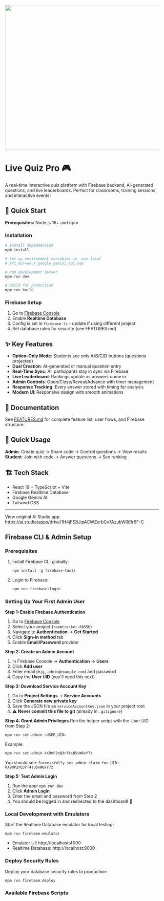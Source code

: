 <div align="center">
<img width="1200" height="475" alt="GHBanner" src="https://github.com/user-attachments/assets/0aa67016-6eaf-458a-adb2-6e31a0763ed6" />
</div>

# Live Quiz Pro 🎮

A real-time interactive quiz platform with Firebase backend, AI-generated questions, and live leaderboards. Perfect for classrooms, training sessions, and interactive events!

## 🚀 Quick Start

**Prerequisites:** Node.js 16+ and npm

### Installation

```powershell
# Install dependencies
npm install

# Set up environment variables in .env.local
# API_KEY=your_google_gemini_api_key

# Run development server
npm run dev

# Build for production
npm run build
```

### Firebase Setup

1. Go to [Firebase Console](https://console.firebase.google.com/)
2. Enable **Realtime Database** 
3. Config is set in `firebase.ts` - update if using different project
4. Set database rules for security (see FEATURES.md)

## ✨ Key Features

- **Option-Only Mode**: Students see only A/B/C/D buttons (questions projected)
- **Dual Creation**: AI-generated or manual question entry
- **Real-Time Sync**: All participants stay in sync via Firebase
- **Live Leaderboard**: Rankings update as answers come in
- **Admin Controls**: Open/Close/Reveal/Advance with timer management
- **Response Tracking**: Every answer stored with timing for analysis
- **Modern UI**: Responsive design with smooth animations

## 📖 Documentation

See [FEATURES.md](./FEATURES.md) for complete feature list, user flows, and Firebase structure.

## 🎯 Quick Usage

**Admin**: Create quiz → Share code → Control questions → View results  
**Student**: Join with code → Answer questions → See ranking

## 🏗️ Tech Stack

- React 19 + TypeScript + Vite
- Firebase Realtime Database
- Google Gemini AI
- Tailwind CSS

---

View original AI Studio app: https://ai.studio/apps/drive/1H4jFSBJipACWZerbGv7AzubW0iRr6F-C

## Firebase CLI & Admin Setup

### Prerequisites
1. Install Firebase CLI globally:
   ```powershell
   npm install -g firebase-tools
   ```

2. Login to Firebase:
   ```powershell
   npm run firebase:login
   ```

### Setting Up Your First Admin User

**Step 1: Enable Firebase Authentication**
1. Go to [Firebase Console](https://console.firebase.google.com/)
2. Select your project (`roomtracker-8855b`)
3. Navigate to **Authentication** → **Get Started**
4. Click **Sign-in method** tab
5. Enable **Email/Password** provider

**Step 2: Create an Admin Account**
1. In Firebase Console → **Authentication** → **Users**
2. Click **Add user**
3. Enter email (e.g., `admin@example.com`) and password
4. Copy the **User UID** (you'll need this next)

**Step 3: Download Service Account Key**
1. Go to **Project Settings** → **Service Accounts**
2. Click **Generate new private key**
3. Save the JSON file as `serviceAccountKey.json` in your project root
4. ⚠️ **Never commit this file to git** (already in `.gitignore`)

**Step 4: Grant Admin Privileges**
Run the helper script with the User UID from Step 2:
```powershell
npm run set-admin <USER_UID>
```

Example:
```powershell
npm run set-admin kX9mP2nQ3rT4sU5vW6xY7z
```

You should see: `Successfully set admin claim for UID: kX9mP2nQ3rT4sU5vW6xY7z`

**Step 5: Test Admin Login**
1. Run the app: `npm run dev`
2. Click **Admin Login**
3. Enter the email and password from Step 2
4. You should be logged in and redirected to the dashboard! 🎉

### Local Development with Emulators

Start the Realtime Database emulator for local testing:
```powershell
npm run firebase:emulator
```
- Emulator UI: http://localhost:4000
- Realtime Database: http://localhost:9000

### Deploy Security Rules

Deploy your database security rules to production:
```powershell
npm run firebase:deploy
```

### Available Firebase Scripts